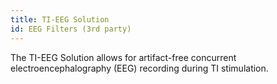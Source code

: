 ```yaml
---
title: TI-EEG Solution
id: EEG Filters (3rd party)
---
```


The TI-EEG Solution allows for artifact-free concurrent electroencephalography (EEG) recording during TI stimulation.
